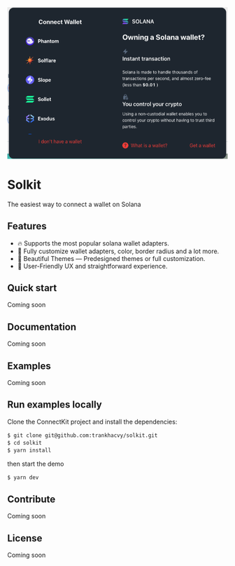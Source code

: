   <img width="1080" alt="connectkit" src="./assets/solkit.png">

# Solkit
The easiest way to connect a wallet on Solana

## Features
- 🔥 Supports the most popular solana wallet adapters.
- 💅 Fully customize wallet adapters, color, border radius and a lot more.
- 🎨 Beautiful Themes — Predesigned themes or full customization.
- 💫 User-Friendly UX and straightforward experience.

## Quick start
Coming soon
## Documentation
Coming soon
## Examples
Coming soon
## Run examples locally
Clone the ConnectKit project and install the dependencies:
```sh
$ git clone git@github.com:trankhacvy/solkit.git
$ cd solkit
$ yarn install
```
then start the demo
```sh
$ yarn dev
```

## Contribute
Coming soon

## License
Coming soon